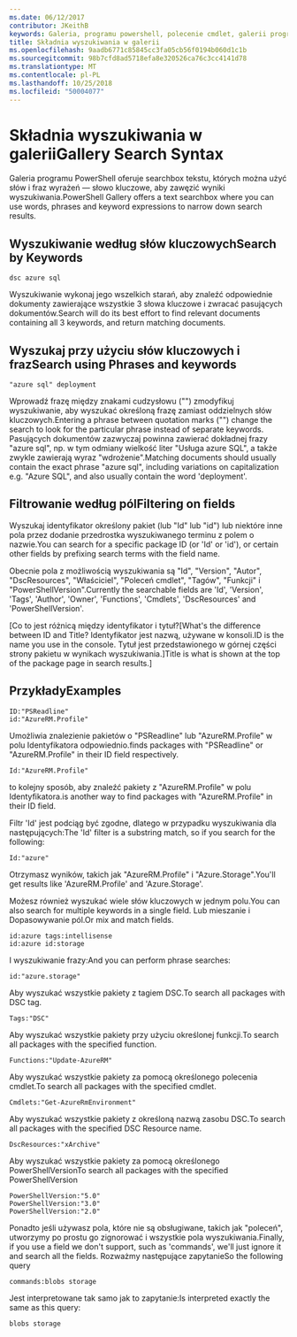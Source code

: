 ```yaml
---
ms.date: 06/12/2017
contributor: JKeithB
keywords: Galeria, programu powershell, polecenie cmdlet, galerii programu PowerShell
title: Składnia wyszukiwania w galerii
ms.openlocfilehash: 9aadb6771c85845cc3fa05cb56f0194b060d1c1b
ms.sourcegitcommit: 98b7cfd8ad5718efa8e320526ca76c3cc4141d78
ms.translationtype: MT
ms.contentlocale: pl-PL
ms.lasthandoff: 10/25/2018
ms.locfileid: "50004077"
---
```

# <a name="gallery-search-syntax"></a><span data-ttu-id="42c2d-103">Składnia wyszukiwania w galerii</span><span class="sxs-lookup"><span data-stu-id="42c2d-103">Gallery Search Syntax</span></span>

<span data-ttu-id="42c2d-104">Galeria programu PowerShell oferuje searchbox tekstu, których można użyć słów i fraz wyrażeń — słowo kluczowe, aby zawęzić wyniki wyszukiwania.</span><span class="sxs-lookup"><span data-stu-id="42c2d-104">PowerShell Gallery offers a text searchbox where you can use words, phrases and keyword expressions to narrow down search results.</span></span>

## <a name="search-by-keywords"></a><span data-ttu-id="42c2d-105">Wyszukiwanie według słów kluczowych</span><span class="sxs-lookup"><span data-stu-id="42c2d-105">Search by Keywords</span></span>

    dsc azure sql

<span data-ttu-id="42c2d-106">Wyszukiwanie wykonaj jego wszelkich starań, aby znaleźć odpowiednie dokumenty zawierające wszystkie 3 słowa kluczowe i zwracać pasujących dokumentów.</span><span class="sxs-lookup"><span data-stu-id="42c2d-106">Search will do its best effort to find relevant documents containing all 3 keywords, and return matching documents.</span></span>

## <a name="search-using-phrases-and-keywords"></a><span data-ttu-id="42c2d-107">Wyszukaj przy użyciu słów kluczowych i fraz</span><span class="sxs-lookup"><span data-stu-id="42c2d-107">Search using Phrases and keywords</span></span>

    "azure sql" deployment

<span data-ttu-id="42c2d-108">Wprowadź frazę między znakami cudzysłowu ("") zmodyfikuj wyszukiwanie, aby wyszukać określoną frazę zamiast oddzielnych słów kluczowych.</span><span class="sxs-lookup"><span data-stu-id="42c2d-108">Entering a phrase between quotation marks ("") change the search to look for the particular phrase instead of separate keywords.</span></span>
<span data-ttu-id="42c2d-109">Pasujących dokumentów zazwyczaj powinna zawierać dokładnej frazy "azure sql", np. w tym odmiany wielkość liter "Usługa azure SQL", a także zwykle zawierają wyraz "wdrożenie".</span><span class="sxs-lookup"><span data-stu-id="42c2d-109">Matching documents should usually contain the exact phrase "azure sql", including variations on capitalization e.g. "Azure SQL", and also usually contain the word 'deployment'.</span></span>

## <a name="filtering-on-fields"></a><span data-ttu-id="42c2d-110">Filtrowanie według pól</span><span class="sxs-lookup"><span data-stu-id="42c2d-110">Filtering on fields</span></span>

<span data-ttu-id="42c2d-111">Wyszukaj identyfikator określony pakiet (lub "Id" lub "id") lub niektóre inne pola przez dodanie przedrostka wyszukiwanego terminu z polem o nazwie.</span><span class="sxs-lookup"><span data-stu-id="42c2d-111">You can search for a specific package ID (or 'Id' or 'id'), or certain other fields by prefixing search terms with the field name.</span></span>

<span data-ttu-id="42c2d-112">Obecnie pola z możliwością wyszukiwania są "Id", "Version", "Autor", "DscResources", "Właściciel", "Poleceń cmdlet", "Tagów", "Funkcji" i "PowerShellVersion".</span><span class="sxs-lookup"><span data-stu-id="42c2d-112">Currently the searchable fields are 'Id', 'Version', 'Tags', 'Author', 'Owner', 'Functions', 'Cmdlets', 'DscResources' and 'PowerShellVersion'.</span></span>

<span data-ttu-id="42c2d-113">[Co to jest różnicą między identyfikator i tytuł?</span><span class="sxs-lookup"><span data-stu-id="42c2d-113">[What's the difference between ID and Title?</span></span> <span data-ttu-id="42c2d-114">Identyfikator jest nazwą, używane w konsoli.</span><span class="sxs-lookup"><span data-stu-id="42c2d-114">ID is the name you use in the console.</span></span> <span data-ttu-id="42c2d-115">Tytuł jest przedstawionego w górnej części strony pakietu w wynikach wyszukiwania.]</span><span class="sxs-lookup"><span data-stu-id="42c2d-115">Title is what is shown at the top of the package page in search results.]</span></span>

## <a name="examples"></a><span data-ttu-id="42c2d-116">Przykłady</span><span class="sxs-lookup"><span data-stu-id="42c2d-116">Examples</span></span>

    ID:"PSReadline"
    id:"AzureRM.Profile"

<span data-ttu-id="42c2d-117">Umożliwia znalezienie pakietów o "PSReadline" lub "AzureRM.Profile" w polu Identyfikatora odpowiednio.</span><span class="sxs-lookup"><span data-stu-id="42c2d-117">finds packages with "PSReadline" or "AzureRM.Profile" in their ID field respectively.</span></span>

    Id:"AzureRM.Profile"

<span data-ttu-id="42c2d-118">to kolejny sposób, aby znaleźć pakiety z "AzureRM.Profile" w polu Identyfikatora.</span><span class="sxs-lookup"><span data-stu-id="42c2d-118">is another way to find packages with "AzureRM.Profile" in their ID field.</span></span>

<span data-ttu-id="42c2d-119">Filtr 'Id' jest podciąg być zgodne, dlatego w przypadku wyszukiwania dla następujących:</span><span class="sxs-lookup"><span data-stu-id="42c2d-119">The 'Id' filter is a substring match, so if you search for the following:</span></span>

    Id:"azure"

<span data-ttu-id="42c2d-120">Otrzymasz wyników, takich jak "AzureRM.Profile" i "Azure.Storage".</span><span class="sxs-lookup"><span data-stu-id="42c2d-120">You'll get results like 'AzureRM.Profile' and 'Azure.Storage'.</span></span>

<span data-ttu-id="42c2d-121">Możesz również wyszukać wiele słów kluczowych w jednym polu.</span><span class="sxs-lookup"><span data-stu-id="42c2d-121">You can also search for multiple keywords in a single field.</span></span> <span data-ttu-id="42c2d-122">Lub mieszanie i Dopasowywanie pól.</span><span class="sxs-lookup"><span data-stu-id="42c2d-122">Or mix and match fields.</span></span>

    id:azure tags:intellisense
    id:azure id:storage

<span data-ttu-id="42c2d-123">I wyszukiwanie frazy:</span><span class="sxs-lookup"><span data-stu-id="42c2d-123">And you can perform phrase searches:</span></span>

    id:"azure.storage"


<span data-ttu-id="42c2d-124">Aby wyszukać wszystkie pakiety z tagiem DSC.</span><span class="sxs-lookup"><span data-stu-id="42c2d-124">To search all packages with DSC tag.</span></span>

    Tags:"DSC"

<span data-ttu-id="42c2d-125">Aby wyszukać wszystkie pakiety przy użyciu określonej funkcji.</span><span class="sxs-lookup"><span data-stu-id="42c2d-125">To search all packages with the specified function.</span></span>

    Functions:"Update-AzureRM"

<span data-ttu-id="42c2d-126">Aby wyszukać wszystkie pakiety za pomocą określonego polecenia cmdlet.</span><span class="sxs-lookup"><span data-stu-id="42c2d-126">To search all packages with the specified cmdlet.</span></span>

    Cmdlets:"Get-AzureRmEnvironment"

<span data-ttu-id="42c2d-127">Aby wyszukać wszystkie pakiety z określoną nazwą zasobu DSC.</span><span class="sxs-lookup"><span data-stu-id="42c2d-127">To search all packages with the specified DSC Resource name.</span></span>

    DscResources:"xArchive"

<span data-ttu-id="42c2d-128">Aby wyszukać wszystkie pakiety za pomocą określonego PowerShellVersion</span><span class="sxs-lookup"><span data-stu-id="42c2d-128">To search all packages with the specified PowerShellVersion</span></span>

    PowerShellVersion:"5.0"
    PowerShellVersion:"3.0"
    PowerShellVersion:"2.0"


<span data-ttu-id="42c2d-129">Ponadto jeśli używasz pola, które nie są obsługiwane, takich jak "poleceń", utworzymy po prostu go zignorować i wszystkie pola wyszukiwania.</span><span class="sxs-lookup"><span data-stu-id="42c2d-129">Finally, if you use a field we don't support, such as 'commands', we'll just ignore it and search all the fields.</span></span> <span data-ttu-id="42c2d-130">Rozważmy następujące zapytanie</span><span class="sxs-lookup"><span data-stu-id="42c2d-130">So the following query</span></span>

    commands:blobs storage

<span data-ttu-id="42c2d-131">Jest interpretowane tak samo jak to zapytanie:</span><span class="sxs-lookup"><span data-stu-id="42c2d-131">Is interpreted exactly the same as this query:</span></span>

    blobs storage
